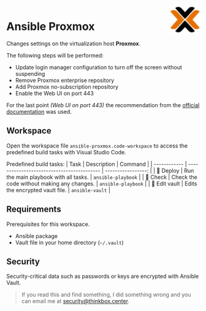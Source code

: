 <img align="right" width="15%" src="docs/proxmox.svg" alt="Proxmox logo"/>

# Ansible Proxmox

Changes settings on the virtualization host <b>Proxmox</b>.

The following steps will be performed:
- Update login manager configuration to turn off the screen without suspending
- Remove Proxmox enterprise repository
- Add Proxmox no-subscription repository
- Enable the Web UI on port 443

For the last point *(Web UI on port 443)* the recommendation from the [official documentation](https://pve.proxmox.com/wiki/Web_Interface_Via_Nginx_Proxy) was used.

## Workspace

Open the workspace file `ansible-proxmox.code-workspace` to access the predefined build tasks with Visual Studio Code.

Predefined build tasks:
| Task         | Description                                |            Command |
| ------------ | ------------------------------------------ | -----------------: |
| 🚀 Deploy     | Run the main playbook with all tasks.      | `ansible-playbook` |
| 🧪 Check      | Check the code without making any changes. | `ansible-playbook` |
| 🔑 Edit vault | Edits the encrypted vault file.            |    `ansible-vault` |

## Requirements

Prerequisites for this workspace.

- Ansible package
- Vault file in your home directory (`~/.vault`)

## Security

Security-critical data such as passwords or keys are encrypted with Ansible Vault.

> If you read this and find something, I did something wrong and you can email me at [security@thinkbox.center](mailto:security@thinkbox.center).
